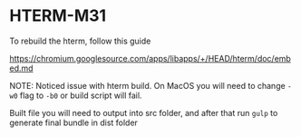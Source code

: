 # HTERM-M31

To rebuild the hterm, follow this guide 

https://chromium.googlesource.com/apps/libapps/+/HEAD/hterm/doc/embed.md

NOTE: Noticed issue with hterm build. On MacOS you will need to change `-w0` flag to `-b0` or build script will fail.

Built file you will need to output into src folder, and after that run `gulp` to generate final bundle in dist folder